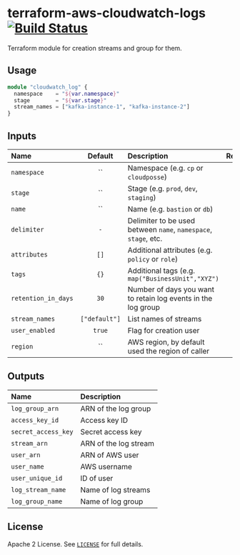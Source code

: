 # terraform-aws-cloudwatch-logs [![Build Status](https://travis-ci.org/cloudposse/terraform-aws-cloudwatch-logs.svg?branch=master)](https://travis-ci.org/cloudposse/terraform-aws-cloudwatch-logs)

Terraform module for creation streams and group for them.

## Usage

```terraform
module "cloudwatch_log" {
  namespace    = "${var.namespace}"
  stage        = "${var.stage}"
  stream_names = ["kafka-instance-1", "kafka-instance-2"]
}
```

## Inputs

| Name                |    Default    | Description                                                     | Required |
|:--------------------|:-------------:|:----------------------------------------------------------------|:--------:|
| `namespace`         |      ``       | Namespace (e.g. `cp` or `cloudposse`)                           |   Yes    |
| `stage`             |      ``       | Stage (e.g. `prod`, `dev`, `staging`)                           |   Yes    |
| `name`              |      ``       | Name  (e.g. `bastion` or `db`)                                  |    No    |
| `delimiter`         |      `-`      | Delimiter to be used between `name`, `namespace`, `stage`, etc. |    No    |
| `attributes`        |     `[]`      | Additional attributes (e.g. `policy` or `role`)                 |    No    |
| `tags`              |     `{}`      | Additional tags  (e.g. `map("BusinessUnit","XYZ")`              |    No    |
| `retention_in_days` |     `30`      | Number of days you want to retain log events in the log group   |    No    |
| `stream_names`      | `["default"]` | List names of streams                                           |    No    |
| `user_enabled`      |    `true`     | Flag for creation user                                          |    No    |
| `region`            |      ``       | AWS region, by default used the region of caller                |    No    |

## Outputs

| Name                | Description           |
|:--------------------|:----------------------|
| `log_group_arn`     | ARN of the log group  |
| `access_key_id`     | Access key ID         |
| `secret_access_key` | Secret access key     |
| `stream_arn`        | ARN of the log stream |
| `user_arn`          | ARN of AWS user       |
| `user_name`         | AWS username          |
| `user_unique_id`    | ID of user            |
| `log_stream_name`   | Name of log streams   |
| `log_group_name`    | Name of log group     |

## License

Apache 2 License. See [`LICENSE`](LICENSE) for full details.
